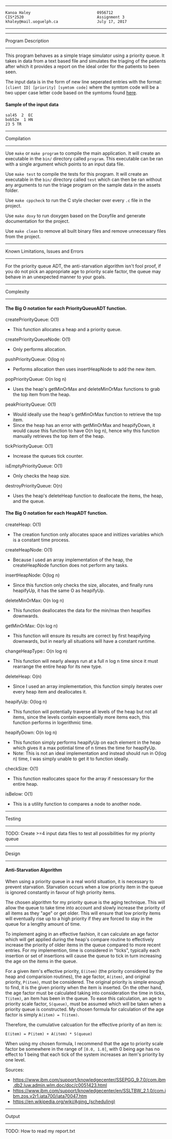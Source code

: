 ****************************************************
```
Kanoa Haley                             0956712
CIS*2520                                Assignment 3
khaley@mail.uoguelph.ca                 July 17, 2017
```
****************************************************

*******************
Program Description
*******************
This program behaves as a simple triage simulator using a priority queue. It takes in data from a text based file and simulates the triaging of the patients after which it provides a report on the ideal order for the patients to been seen. 

The input data is in the form of new line seperated entries with the format: `[client ID] [priority] [symtom code]` where the symtom code will be a two upper case letter code based on the symtoms found [here](http://caep.ca/sites/caep.ca/files/caep/files/cedis2008.pdf).

#### Sample of the input data ####
```
sal45  2  EC
bob52e  1 HN
23 5 TR
```

***********
Compilation
***********
Use `make` or `make program` to compile the main application. It will create an executable in the `bin/` directory called `program`. This executable can be ran with a single argument which points to an input data file.

Use `make test` to compile the tests for this program. It will create an executable in the `bin/` directory called `test` which can then be ran without any arguments to run the triage program on the sample data in the assets folder.

Use `make cppcheck` to run the C style checker over every `.c` file in the project.

Use `make doxy` to run doxygen based on the Doxyfile and generate documentation for the project.

Use `make clean` to remove all built binary files and remove unnecessary files from the project.

************************************
Known Limitations, Issues and Errors
************************************
For the priority queue ADT, the anti-starvation algorithm isn't fool proof, if you do not pick an appropriate age to priority scale factor, the queue may behave in an unexpected manner to your goals. 

**********
Complexity
**********
#### The Big O notation for each PriorityQueueADT function. ####

createPriorityQueue: O(1)
- This function allocates a heap and a priority queue.

createPriorityQueueNode: O(1)
- Only performs allocation.

pushPriorityQueue: O(log n)
- Performs allocation then uses insertHeapNode to add the new item.

popPriorityQueue: O(n log n)
- Uses the heap's getMinOrMax and deleteMinOrMax functions to grab the top item from the heap.

peakPriorityQueue: O(1)
- Would ideally use the heap's getMinOrMax function to retrieve the top item.
- Since the heap has an error with getMinOrMax and heapifyDown, it would cause this function to have O(n log n), hence why this function manually retrieves the top item of the heap.

tickPriorityQueue: O(1)
- Increase the queues tick counter.

isEmptyPriorityQueue: O(1)
- Only checks the heap size.

destroyPriorityQueue: O(n)
- Uses the heap's deleteHeap function to deallocate the items, the heap, and the queue.

#### The Big O notation for each HeapADT function. ####

createHeap: O(1)
- The creation function only allocates space and initlizes variables which is a constant time process.

createHeapNode: O(1)
- Because I used an array implementation of the heap, the createHeapNode function does not perform any tasks.

insertHeapNode: O(log n)
- Since this function only checks the size, allocates, and finally runs heapifyUp, it has the same O as heapifyUp.

deleteMinOrMax: O(n log n)
- This function deallocates the data for the min/max then heapifies downwards.

getMinOrMax: O(n log n)
- This function will ensure its results are correct by first heapifying downwards, but in nearly all situations will have a constant runtime.

changeHeapType:: O(n log n)
- This function will nearly always run at a full n log n time since it must rearrange the entire heap for its new type.

deleteHeap: O(n)
- Since I used an array implementation, this function simply iterates over every heap item and deallocates it.

heapifyUp: O(log n)
- This function will potentially traverse all levels of the heap but not all items, since the levels contain expoentially more items each, this function performs in logerithmic time.

heapifyDown: O(n log n)
- This function simply performs heapifyUp on each element in the heap which gives it a max potintial time of n times the time for heapifyUp.
- Note: This is not an ideal implementation and instead should run in O(log n) time, I was simply unable to get it to function ideally.

checkSize: O(1)
- This function reallocates space for the array if nesscessary for the entire heap.

isBelow: O(1)
- This is a utility function to compares a node to another node.

*******
Testing
*******
TODO: Create >=4 input data files to test all possibilities for my priority queue

******
Design
******
#### Anti-Starvation Algorithm ####
When using a priority queue in a real world situation, it is necessary to prevent starvation. Starvation occurs when a low priority item in the queue is ignored constantly in favour of high priority items.

The chosen algorithm for my priority queue is the aging technique. This will allow the queue to take time into account and slowly increase the priority of all items as they "age" or get older. This will ensure that low priority items will eventually rise up to a high priority if they are forced to stay in the queue for a lengthy amount of time.

To implement aging in an effective fashion, it can calculate an age factor which will get applied during the heap's compare routine to effectively increase the priority of older items in the queue compared to more recent entries. For my implemention, time is considered in "ticks", typically each insertion or set of insertions will cause the queue to tick in turn increasing the age on the items in the queue.

For a given item's effective priority, `E(item)` (the priority considered by the heap and comparision routines), the age factor, `A(item)`, and original priority, `P(item)`, must be considered. The original priority is simple enough to find, it is the given priority when the item is inserted. On the other hand, the age factor must be calculated taking into consideration the time in ticks, `T(item)`, an item has been in the queue. To ease this calculation, an age to priority scale factor, `S(queue)`, must be assumed which will be taken when a priority queue is constructed. My chosen formula for calculation of the age factor is simply `A(item) = T(item)`. 

Therefore, the cumulative calcuation for the effective priority of an item is:
```
E(item) = P(item) + A(item) * S(queue)
```
When using my chosen formula, I recommend that the age to priority scale factor be somewhere in the range of `[0.0, 1.0]`, with 0 being age has no effect to 1 being that each tick of the system increases an item's priority by one level.

Sources:
 - https://www.ibm.com/support/knowledgecenter/SSEPGG_9.7.0/com.ibm.db2.luw.admin.wlm.doc/doc/c0051423.html
 - https://www.ibm.com/support/knowledgecenter/en/SSLTBW_2.1.0/com.ibm.zos.v2r1.iata700/iata70047.htm
 - https://en.wikipedia.org/wiki/Aging_(scheduling)

******
Output
******
TODO: How to read my report.txt
